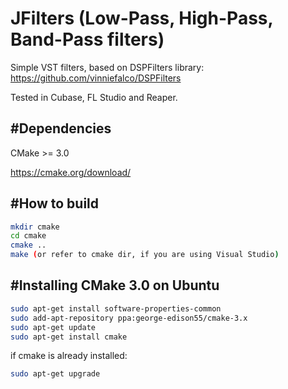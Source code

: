 # JFilters (Low-Pass, High-Pass, Band-Pass filters)
Simple VST filters, based on DSPFilters library: https://github.com/vinniefalco/DSPFilters

Tested in Cubase, FL Studio and Reaper.

#Dependencies
--------------------------------------
CMake >= 3.0

https://cmake.org/download/

#How to build 
--------------------------------------
```bash
mkdir cmake
cd cmake
cmake ..
make (or refer to cmake dir, if you are using Visual Studio)
```
#Installing CMake 3.0 on Ubuntu
--------------------------------------
```bash
sudo apt-get install software-properties-common
sudo add-apt-repository ppa:george-edison55/cmake-3.x
sudo apt-get update
sudo apt-get install cmake
```
if cmake is already installed:
```bash
sudo apt-get upgrade
```
